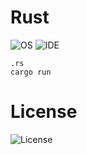 # Rust
![OS](https://img.shields.io/badge/platform-linux--64%20%7C%20win--32%20%7C%20win--64%20%7C%20osx--64-%23373737)   ![IDE](https://img.shields.io/badge/Cargo-v1.42.0-%23373737) 

```
.rs
cargo run
```

# License 
![License](https://img.shields.io/badge/license-MIT-%23373737)
